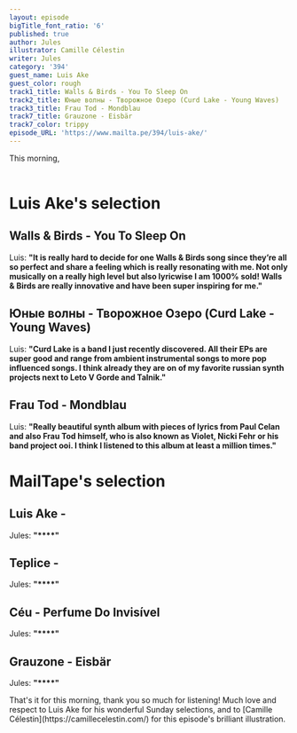 ```yaml
---
layout: episode
bigTitle_font_ratio: '6'
published: true
author: Jules
illustrator: Camille Célestin
writer: Jules
category: '394'
guest_name: Luis Ake
guest_color: rough
track1_title: Walls & Birds - You To Sleep On
track2_title: Юные волны - Творожное Озеро (Curd Lake - Young Waves)
track3_title: Frau Tod - Mondblau
track7_title: Grauzone - Eisbär
track7_color: trippy
episode_URL: 'https://www.mailta.pe/394/luis-ake/'
---
```

<p id="introduction"> This morning, 
<br><br>

</p>


# Luis Ake's selection


## Walls & Birds - You To Sleep On
Luis: **"**It is really hard to decide for one Walls & Birds song since they’re all so perfect and share a feeling which is really resonating with me. Not only musically on a really high level but also lyricwise I am 1000% sold! Walls & Birds are really innovative and have been super inspiring for me.**"**

## Юные волны - Творожное Озеро (Curd Lake - Young Waves)
Luis: **"**Curd Lake is a band I just recently discovered. All their EPs are super good and range from ambient instrumental songs to more pop influenced songs. I think already they are on of my favorite russian synth projects next to Leto V Gorde and Talnik.**"**

## Frau Tod - Mondblau
Luis: **"**Really beautiful synth album with pieces of lyrics from Paul Celan and also Frau Tod himself, who is also known as Violet, Nicki Fehr or his band project ooi. I think I listened to this album at least a million times.**"**


# MailTape's selection

## Luis Ake - 
Jules: **"****"**

## Teplice -
Jules: **"****"**

## Céu - Perfume Do Invisível
Jules: **"****"**

## Grauzone - Eisbär
Jules: **"****"**


<p id="outroduction">That's it for this morning, thank you so much for listening! Much love and respect to Luis Ake for his wonderful Sunday selections, and to [Camille Célestin](https://camillecelestin.com/) for this episode's brilliant illustration.</p>
